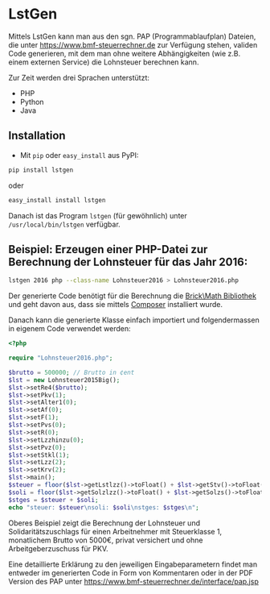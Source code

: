 # LstGen

Mittels LstGen kann man aus den sgn. PAP (Programmablaufplan) Dateien, die
unter https://www.bmf-steuerrechner.de zur Verfügung stehen, validen Code
generieren, mit dem man ohne weitere Abhängigkeiten (wie z.B. einem externen
Service) die Lohnsteuer berechnen kann.

Zur Zeit werden drei Sprachen unterstützt:
* PHP
* Python
* Java

## Installation
* Mit `pip` oder `easy_install` aus PyPI:
```bash
pip install lstgen
```
oder
```bash
easy_install install lstgen
```
Danach ist das Program `lstgen` (für gewöhnlich)  unter `/usr/local/bin/lstgen`
verfügbar.

## Beispiel: Erzeugen einer PHP-Datei zur Berechnung der Lohnsteuer für das Jahr 2016:
```bash
lstgen 2016 php --class-name Lohnsteuer2016 > Lohnsteuer2016.php
```
Der generierte Code benötigt für die Berechnung die [Brick\Math Bibliothek](https://github.com/brick/math)
und geht davon aus, dass sie mittels [Composer](https://getcomposer.org/) installiert wurde.

Danach kann die generierte Klasse einfach importiert und folgendermassen in eigenem Code verwendet werden:
```php
<?php

require "Lohnsteuer2016.php";

$brutto = 500000; // Brutto in ¢ent
$lst = new Lohnsteuer2015Big();
$lst->setRe4($brutto);
$lst->setPkv(1);
$lst->setAlter1(0);
$lst->setAf(0);
$lst->setF(1);
$lst->setPvs(0);
$lst->setR(0);
$lst->setLzzhinzu(0);
$lst->setPvz(0);
$lst->setStkl(1);
$lst->setLzz(2);
$lst->setKrv(2);
$lst->main();
$steuer = floor($lst->getLstlzz()->toFloat() + $lst->getStv()->toFloat() + $lst->getSts()->toFloat());
$soli = floor($lst->getSolzlzz()->toFloat() + $lst->getSolzs()->toFloat() + $lst->getSolzv()->toFloat()) / 100;
$stges = $steuer + $soli;
echo "steuer: $steuer\nsoli: $soli\nstges: $stges\n";
```
Oberes Beispiel zeigt die Berechnung der Lohnsteuer und Solidaritätszuschlags für einen Arbeitnehmer
mit Steuerklasse 1, monatlichem Brutto von 5000€, privat versichert und ohne Arbeitgeberzuschuss für PKV.

Eine detaillierte Erklärung zu den jeweiligen Eingabeparametern findet man entweder im generierten Code in
Form von Kommentaren oder in der PDF Version des PAP unter https://www.bmf-steuerrechner.de/interface/pap.jsp

